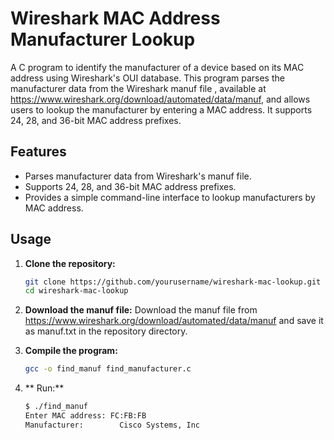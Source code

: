 # Wireshark MAC Address Manufacturer Lookup

A C program to identify the manufacturer of a device based on its MAC address using Wireshark's OUI database. This program parses the manufacturer data from the Wireshark manuf file , available at https://www.wireshark.org/download/automated/data/manuf, and allows users to lookup the manufacturer by entering a MAC address. It supports 24, 28, and 36-bit MAC address prefixes.

## Features
- Parses manufacturer data from Wireshark's manuf file.
- Supports 24, 28, and 36-bit MAC address prefixes.
- Provides a simple command-line interface to lookup manufacturers by MAC address.

## Usage

1. **Clone the repository:**
   ```sh
   git clone https://github.com/yourusername/wireshark-mac-lookup.git
   cd wireshark-mac-lookup
2. **Download the manuf file:**
   Download the manuf file from https://www.wireshark.org/download/automated/data/manuf and save it as manuf.txt in the repository directory.

3. **Compile the program:**
   ```sh
   gcc -o find_manuf find_manufacturer.c

4. ** Run:**
   ```sh
   $ ./find_manuf
   Enter MAC address: FC:FB:FB
   Manufacturer:       	Cisco Systems, Inc

